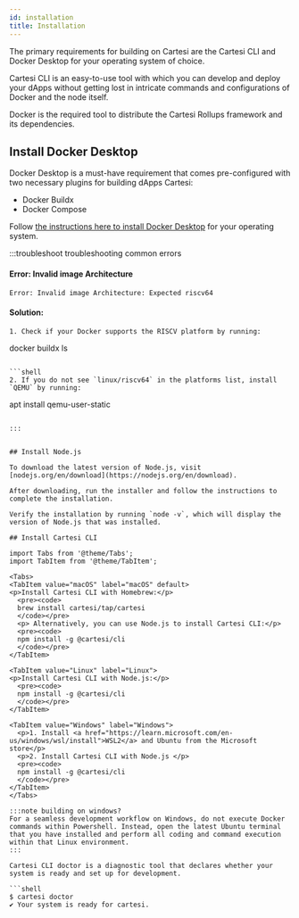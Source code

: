 ```yaml
---
id: installation
title: Installation
---
```


The primary requirements for building on Cartesi are the Cartesi CLI and Docker Desktop for your operating system of choice.

Cartesi CLI is an easy-to-use tool with which you can develop and deploy your dApps without getting lost in intricate commands and configurations of Docker and the node itself.

Docker is the required tool to distribute the Cartesi Rollups framework and its dependencies.

## Install Docker Desktop

Docker Desktop is a must-have requirement that comes pre-configured with two necessary plugins for building dApps Cartesi:

- Docker Buildx
- Docker Compose

Follow [the instructions here to install Docker Desktop](https://www.docker.com/products/docker-desktop/) for your operating system.

:::troubleshoot troubleshooting common errors

#### Error: Invalid image Architecture
```shell
Error: Invalid image Architecture: Expected riscv64
```

#### Solution:

```shell
1. Check if your Docker supports the RISCV platform by running:

  ```
  docker buildx ls
  ```

```shell
2. If you do not see `linux/riscv64` in the platforms list, install `QEMU` by running:

  ```
  apt install qemu-user-static
  ```

:::


## Install Node.js

To download the latest version of Node.js, visit [nodejs.org/en/download](https://nodejs.org/en/download).

After downloading, run the installer and follow the instructions to complete the installation.

Verify the installation by running `node -v`, which will display the version of Node.js that was installed.

## Install Cartesi CLI

import Tabs from '@theme/Tabs';
import TabItem from '@theme/TabItem';

<Tabs>
  <TabItem value="macOS" label="macOS" default>
  <p>Install Cartesi CLI with Homebrew:</p>
    <pre><code>
    brew install cartesi/tap/cartesi
    </code></pre>
    <p> Alternatively, you can use Node.js to install Cartesi CLI:</p>
    <pre><code>
    npm install -g @cartesi/cli
    </code></pre>
  </TabItem>

  <TabItem value="Linux" label="Linux">
  <p>Install Cartesi CLI with Node.js:</p>
    <pre><code>
    npm install -g @cartesi/cli
    </code></pre>
  </TabItem>

  <TabItem value="Windows" label="Windows">
    <p>1. Install <a href="https://learn.microsoft.com/en-us/windows/wsl/install">WSL2</a> and Ubuntu from the Microsoft store</p>
    <p>2. Install Cartesi CLI with Node.js </p>
    <pre><code>
    npm install -g @cartesi/cli
    </code></pre>
  </TabItem>
</Tabs>

:::note building on windows?
For a seamless development workflow on Windows, do not execute Docker commands within Powershell. Instead, open the latest Ubuntu terminal that you have installed and perform all coding and command execution within that Linux environment.
:::

Cartesi CLI doctor is a diagnostic tool that declares whether your system is ready and set up for development.

```shell
$ cartesi doctor
✔ Your system is ready for cartesi.
```
